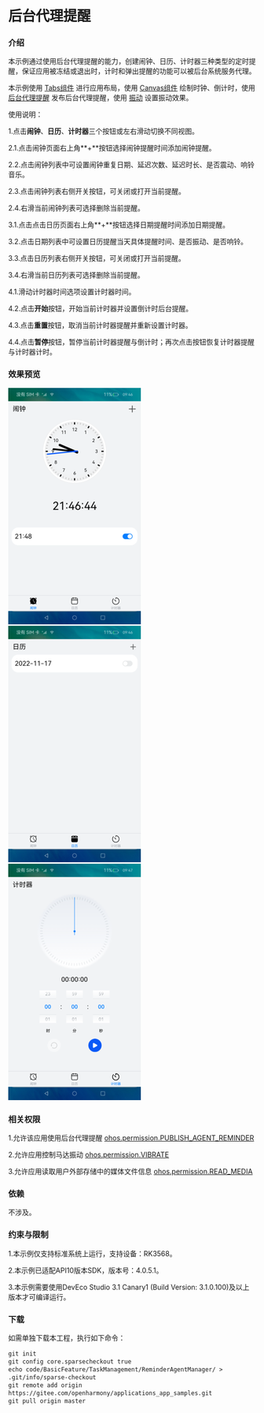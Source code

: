 # 后台代理提醒

### 介绍

本示例通过使用后台代理提醒的能力，创建闹钟、日历、计时器三种类型的定时提醒，保证应用被冻结或退出时，计时和弹出提醒的功能可以被后台系统服务代理。

本示例使用 [Tabs组件](https://gitee.com/openharmony/docs/blob/master/zh-cn/application-dev/reference/arkui-ts/ts-container-tabs.md) 进行应用布局，使用 [Canvas组件](https://gitee.com/openharmony/docs/blob/master/zh-cn/application-dev/reference/arkui-ts/ts-components-canvas-canvas.md) 绘制时钟、倒计时，使用 [后台代理提醒](https://gitee.com/openharmony/docs/blob/master/zh-cn/application-dev/reference/apis/js-apis-reminderAgentManager.md) 发布后台代理提醒，使用 [振动](https://gitee.com/openharmony/docs/blob/master/zh-cn/application-dev/reference/apis/js-apis-vibrator.md) 设置振动效果。

使用说明：

1.点击**闹钟**、**日历**、**计时器**三个按钮或左右滑动切换不同视图。

2.1.点击闹钟页面右上角**+**按钮选择闹钟提醒时间添加闹钟提醒。

2.2.点击闹钟列表中可设置闹钟重复日期、延迟次数、延迟时长、是否震动、响铃音乐。

2.3.点击闹钟列表右侧开关按钮，可关闭或打开当前提醒。

2.4.右滑当前闹钟列表可选择删除当前提醒。

3.1.点击点击日历页面右上角**+**按钮选择日期提醒时间添加日期提醒。

3.2.点击日期列表中可设置日历提醒当天具体提醒时间、是否振动、是否响铃。

3.3.点击日历列表右侧开关按钮，可关闭或打开当前提醒。

3.4.右滑当前日历列表可选择删除当前提醒。

4.1.滑动计时器时间选项设置计时器时间。

4.2.点击**开始**按钮，开始当前计时器并设置倒计时后台提醒。

4.3.点击**重置**按钮，取消当前计时器提醒并重新设置计时器。

4.4.点击**暂停**按钮，暂停当前计时器提醒与倒计时；再次点击按钮恢复计时器提醒与计时器计时。

### 效果预览

![](screenshots/devices/alarm_clock_zh.png) ![](screenshots/devices/calendar_zh.png) ![](screenshots/devices/timer_zh.png)

### 相关权限

1.允许该应用使用后台代理提醒 [ohos.permission.PUBLISH_AGENT_REMINDER](https://gitee.com/openharmony/docs/blob/master/zh-cn/application-dev/security/permission-list.md)

2.允许应用控制马达振动 [ohos.permission.VIBRATE](https://gitee.com/openharmony/docs/blob/master/zh-cn/application-dev/security/permission-list.md)

3.允许应用读取用户外部存储中的媒体文件信息 [ohos.permission.READ_MEDIA](https://gitee.com/openharmony/docs/blob/master/zh-cn/application-dev/security/permission-list.md)

### 依赖

不涉及。

### 约束与限制

1.本示例仅支持标准系统上运行，支持设备：RK3568。

2.本示例已适配API10版本SDK，版本号：4.0.5.1。

3.本示例需要使用DevEco Studio 3.1 Canary1 (Build Version: 3.1.0.100)及以上版本才可编译运行。

### 下载

如需单独下载本工程，执行如下命令：
```
git init
git config core.sparsecheckout true
echo code/BasicFeature/TaskManagement/ReminderAgentManager/ > .git/info/sparse-checkout
git remote add origin https://gitee.com/openharmony/applications_app_samples.git
git pull origin master

```